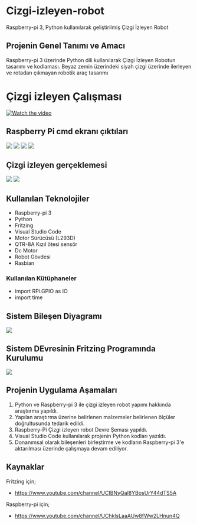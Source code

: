 # Cizgi-izleyen-robot
Raspberry-pi 3, Python kullanılarak geliştirilmiş Çizgi İzleyen Robot
## Projenin Genel Tanımı ve Amacı
Raspberry-pi 3 üzerinde Python dili kullanılarak Çizgi İzleyen Robotun tasarımı ve kodlaması. Beyaz zemin üzerindeki siyah çizgi üzerinde ilerleyen ve rotadan çıkmayan robotik araç tasarımı
# Çizgi izleyen Çalışması
[![Watch the video](https://i.imgur.com/vKb2F1B.png)](https://www.youtube.com/watch?v=axOC6SCBFMI)
## Raspberry Pi cmd ekranı çıktıları
![](images/cizgi.jpg)
![](images/cizgi.jpg)
![](images/cizgi.jpg)
![](images/cizgi.jpg)
## Çizgi izleyen gerçeklemesi
![](images/cizgi.jpg)
![](images/cizgi2.jpg)
## Kullanılan Teknolojiler 
- Raspberry-pi 3
- Python 
- Fritzing
- Visual Studio Code
- Motor Sürücüsü (L293D)
- QTR-8A Kızıl ötesi sensör
- Dc Motor
- Robot Gövdesi
- Rasbian
### Kullanılan Kütüphaneler
- import RPi.GPIO as IO
- import time
## Sistem Bileşen Diyagramı 
![](images/UML-Diyagramı.jpg)
## Sistem DEvresinin Fritzing Programında Kurulumu
![](images/Fritzing-ScreenShot.png)
## Projenin Uygulama Aşamaları
1) Python ve Raspberry-pi 3 ile çizgi izleyen robot yapımı hakkında araştıırma yapıldı. 
2) Yapılan araştırma üzerine belirlenen malzemeler belirlenen ölçüler doğrultusunda tedarik edildi. 
3) Raspberry-Pi Çizgi izleyen robot Devre Şeması yapıldı.
4) Visual Studio Code kullanılarak projenin Python kodları yazıldı.
5) Donanımsal olarak bileşenleri birleştirme ve kodların Raspberry-pi 3'e aktarılması üzerinde çalışmaya devam ediliyor.
## Kaynaklar
Fritzing için;
- https://www.youtube.com/channel/UCIBNyQal8YBosUrY44dTS5A

Raspberry-pi için;
- https://www.youtube.com/channel/UChklsLaaAUw8fWw2LHnun4Q


